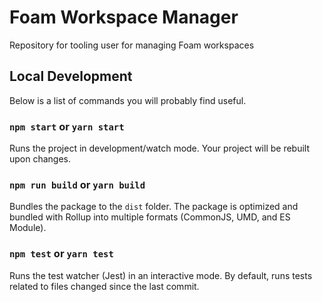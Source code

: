 # Foam Workspace Manager

Repository for tooling user for managing Foam workspaces

## Local Development

Below is a list of commands you will probably find useful.

### `npm start` or `yarn start`

Runs the project in development/watch mode. Your project will be rebuilt upon changes.

### `npm run build` or `yarn build`

Bundles the package to the `dist` folder. The package is optimized and bundled with Rollup into multiple formats (CommonJS, UMD, and ES Module).

### `npm test` or `yarn test`

Runs the test watcher (Jest) in an interactive mode.
By default, runs tests related to files changed since the last commit.
